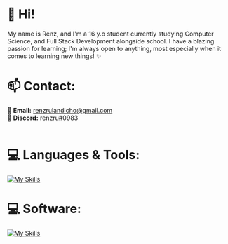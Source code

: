 <h1 align="left">🌱 Hi! </h1>
<p align="left">My name is Renz, and I'm a 16 y.o student currently studying Computer Science, and Full Stack Development alongside school.
I have a blazing passion for learning; I'm always open to anything, most especially when it comes to learning new things! ✨ </p>

<h1>📫 Contact: </h1>

📩 **Email:** renzrulandicho@gmail.com 
<br>
💬 **Discord:** renzru#0983 
<br>
<br>

<h1 align="left">💻 Languages & Tools:</h1>

[![My Skills](https://skillicons.dev/icons?i=js,ts,svelte,html,css,sass,c,cs,cpp,java,webpack,vite)](https://skillicons.dev)

<h1 align="left">💻 Software:</h1>

[![My Skills](https://skillicons.dev/icons?i=vscode,visualstudio,blender,unity,ps,pr,ae)](https://skillicons.dev)

